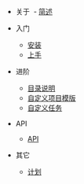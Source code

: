 
- 关于
  - [简述](zh-cn/about)
  
- 入门
  - [安装](zh-cn/install)
  - [上手](zh-cn/start)
  
- 进阶
  - [目录说明](zh-cn/dir)
  - [自定义项目模版](zh-cn/template)
  - [自定义任务](zh-cn/task)
  
- API
  - [API](zh-cn/api)

- 其它
  - [计划](zh-cn/plan)
